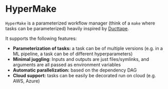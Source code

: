 # HyperMake

`HyperMake` is a parameterized workflow manager (think of a `make` where tasks can be parameterized) heavily inspired by [Ducttape](https://github.com/jhclark/ducttape).

It supports the following features:

 - **Parameterization of tasks:** a task can be of multiple versions (e.g. in a ML pipeline, a task can be of different hyperparameters)
 - **Minimal juggling**: Inputs and outputs are just files/symlinks, and arguments are all passed as environment variables
 - **Automatic parallelization:** based on the dependency DAG
 - **Cloud support:** tasks can be easily be decorated run on cloud (e.g. AWS, Azure)

